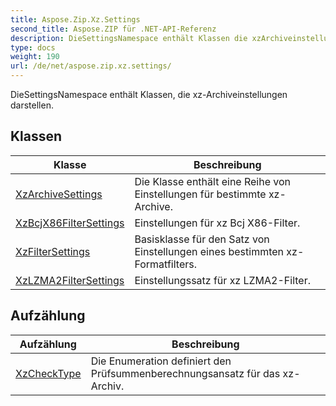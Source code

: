 ```yaml
---
title: Aspose.Zip.Xz.Settings
second_title: Aspose.ZIP für .NET-API-Referenz
description: DieSettingsNamespace enthält Klassen die xzArchiveinstellungen darstellen.
type: docs
weight: 190
url: /de/net/aspose.zip.xz.settings/
---
```

DieSettingsNamespace enthält Klassen, die xz-Archiveinstellungen darstellen.

## Klassen

| Klasse | Beschreibung |
| --- | --- |
| [XzArchiveSettings](./xzarchivesettings/) | Die Klasse enthält eine Reihe von Einstellungen für bestimmte xz-Archive. |
| [XzBcjX86FilterSettings](./xzbcjx86filtersettings/) | Einstellungen für xz Bcj X86-Filter. |
| [XzFilterSettings](./xzfiltersettings/) | Basisklasse für den Satz von Einstellungen eines bestimmten xz-Formatfilters. |
| [XzLZMA2FilterSettings](./xzlzma2filtersettings/) | Einstellungssatz für xz LZMA2-Filter. |
## Aufzählung

| Aufzählung | Beschreibung |
| --- | --- |
| [XzCheckType](./xzchecktype/) | Die Enumeration definiert den Prüfsummenberechnungsansatz für das xz-Archiv. |


